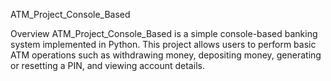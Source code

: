 ATM_Project_Console_Based

Overview
ATM_Project_Console_Based is a simple console-based banking system implemented in Python. This project allows users to perform basic ATM operations such as withdrawing money, depositing money, generating or resetting a PIN, and viewing account details.
